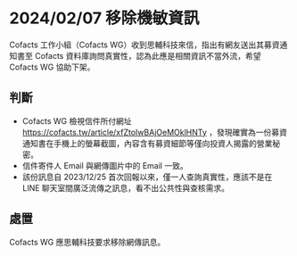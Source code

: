 # 2024/02/07 移除機敏資訊

Cofacts 工作小組（Cofacts WG）收到思輔科技來信，指出有網友送出其募資通知書至 Cofacts 資料庫詢問真實性，認為此應是相關資訊不當外流，希望 Cofacts WG 協助下架。

## 判斷

- Cofacts WG 檢視信件所付網址 https://cofacts.tw/article/xfZtoIwBAjOeMOklHNTy ，發現確實為一份募資通知書在手機上的螢幕截圖，內容含有募資細節等僅向投資人揭露的營業秘密。
- 信件寄件人 Email 與網傳圖片中的 Email 一致。
- 該份訊息自 2023/12/25 首次回報以來，僅一人查詢真實性，應該不是在 LINE 聊天室間廣泛流傳之訊息，看不出公共性與查核需求。

## 處置

Cofacts WG 應思輔科技要求移除網傳訊息。
